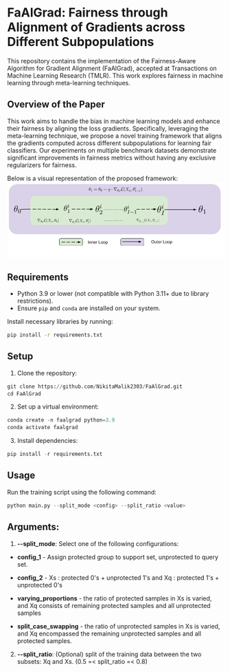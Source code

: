 # FaAlGrad: Fairness through Alignment of Gradients across Different Subpopulations

This repository contains the implementation of the Fairness-Aware Algorithm for Gradient Alignment (FaAlGrad), accepted at Transactions on Machine Learning Research (TMLR). This work explores fairness in machine learning through meta-learning techniques.

## Overview of the Paper

This work aims to handle the bias in machine learning models and enhance their fairness by aligning the loss gradients. Specifically, leveraging the meta-learning technique, we propose a novel training framework that aligns the gradients computed across different subpopulations for learning fair classifiers. Our experiments on multiple benchmark datasets demonstrate significant improvements in fairness metrics without having any exclusive regularizers for fairness. 

Below is a visual representation of the proposed framework:
![FaAlGrad](FaAlGrad_Diagram.png)

## Requirements

- Python 3.9 or lower (not compatible with Python 3.11+ due to library restrictions).
- Ensure `pip` and `conda` are installed on your system.

Install necessary libraries by running:
```bash
pip install -r requirements.txt
```

## Setup

1) Clone the repository: 
```python
git clone https://github.com/NikitaMalik2303/FaAlGrad.git
cd FaAlGrad
```
2) Set up a virtual environment:
```python
conda create -n faalgrad python=3.9
conda activate faalgrad
```
3) Install dependencies:
```python
pip install -r requirements.txt
```

## Usage

Run the training script using the following command:
```python
python main.py --split_mode <config> --split_ratio <value>
```

## Arguments:

1) **--split_mode**: Select one of the following configurations:

- **config_1** - Assign protected group to support set, unprotected to query set.

- **config_2** - Xs : protected 0's + unprotected 1's and Xq : protected 1's + unprotected 0's

- **varying_proportions** - the ratio of protected samples in Xs is varied, and Xq consists of remaining protected samples and all unprotected samples 

- **split_case_swapping** - the ratio of unprotected samples in Xs is varied, and Xq encompassed the remaining unprotected samples and all protected samples.

2) **--split_ratio**: (Optional) split of the training data between the two subsets: Xq and Xs. (0.5 =< split_ratio =< 0.8)




